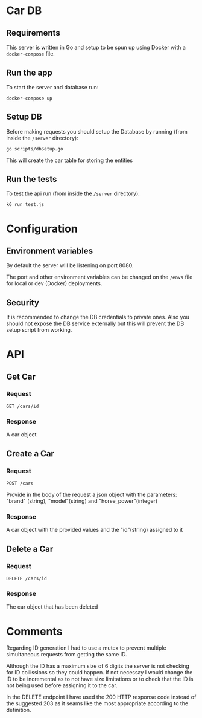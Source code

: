# Car DB
## Requirements
This server is written in Go and setup to be spun up using Docker with a `docker-compose` file.

## Run the app
To start the server and database run:
```
docker-compose up
```

## Setup DB
Before making requests you should setup the Database by running (from inside the `/server` directory):
```
go scripts/dbSetup.go
```
This will create the car table for storing the entities

## Run the tests
To test the api run (from inside the `/server` directory):
```
k6 run test.js
```

# Configuration
## Environment variables
By default the server will be listening on port 8080.

The port and other environment variables can be changed on the `/envs` file for local or dev (Docker) deployments.

## Security
It is recommended to change the DB credentials to private ones.
Also you should not expose the DB service externally but this will prevent the DB setup script from working.

# API
## Get Car
### Request
`GET /cars/id`

### Response
A car object

## Create a Car
### Request
`POST /cars`

Provide in the body of the request a json object with the parameters: "brand" (string), "model"(string) and "horse_power"(integer)

### Response
A car object with the provided values and the "id"(string) assigned to it

## Delete a Car
### Request
`DELETE /cars/id`
### Response
The car object that has been deleted

# Comments
Regarding ID generation I had to use a mutex to prevent multiple simultaneous requests from getting the same ID.

Although the ID has a maximum size of 6 digits the server is not checking for ID collissions so they could happen. If not necessay I would change the ID to be incremental as to not have size limitations or to check that the ID is not being used before assigning it to the car.

In the DELETE endpoint I have used the 200 HTTP response code instead of the suggested 203 as it seams like the most appropriate according to the definition.



